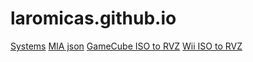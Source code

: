 # laromicas.github.io

[Systems](./data/systems.json)
[MIA json](./data/mia.json)
[GameCube ISO to RVZ](./data/gc-iso-rvz.json)
[Wii ISO to RVZ](./data/wii-iso-rvz.json)
